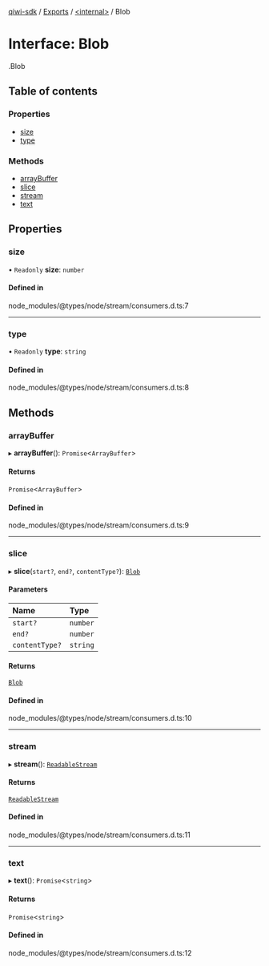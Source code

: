 [qiwi-sdk](../README.md) / [Exports](../modules.md) / [<internal\>](../modules/internal_.md) / Blob

# Interface: Blob

[<internal>](../modules/internal_.md).Blob

## Table of contents

### Properties

- [size](internal_.Blob.md#size)
- [type](internal_.Blob.md#type)

### Methods

- [arrayBuffer](internal_.Blob.md#arraybuffer)
- [slice](internal_.Blob.md#slice)
- [stream](internal_.Blob.md#stream)
- [text](internal_.Blob.md#text)

## Properties

### size

• `Readonly` **size**: `number`

#### Defined in

node_modules/@types/node/stream/consumers.d.ts:7

___

### type

• `Readonly` **type**: `string`

#### Defined in

node_modules/@types/node/stream/consumers.d.ts:8

## Methods

### arrayBuffer

▸ **arrayBuffer**(): `Promise`<`ArrayBuffer`\>

#### Returns

`Promise`<`ArrayBuffer`\>

#### Defined in

node_modules/@types/node/stream/consumers.d.ts:9

___

### slice

▸ **slice**(`start?`, `end?`, `contentType?`): [`Blob`](internal_.Blob.md)

#### Parameters

| Name | Type |
| :------ | :------ |
| `start?` | `number` |
| `end?` | `number` |
| `contentType?` | `string` |

#### Returns

[`Blob`](internal_.Blob.md)

#### Defined in

node_modules/@types/node/stream/consumers.d.ts:10

___

### stream

▸ **stream**(): [`ReadableStream`](internal_.ReadableStream.md)

#### Returns

[`ReadableStream`](internal_.ReadableStream.md)

#### Defined in

node_modules/@types/node/stream/consumers.d.ts:11

___

### text

▸ **text**(): `Promise`<`string`\>

#### Returns

`Promise`<`string`\>

#### Defined in

node_modules/@types/node/stream/consumers.d.ts:12
